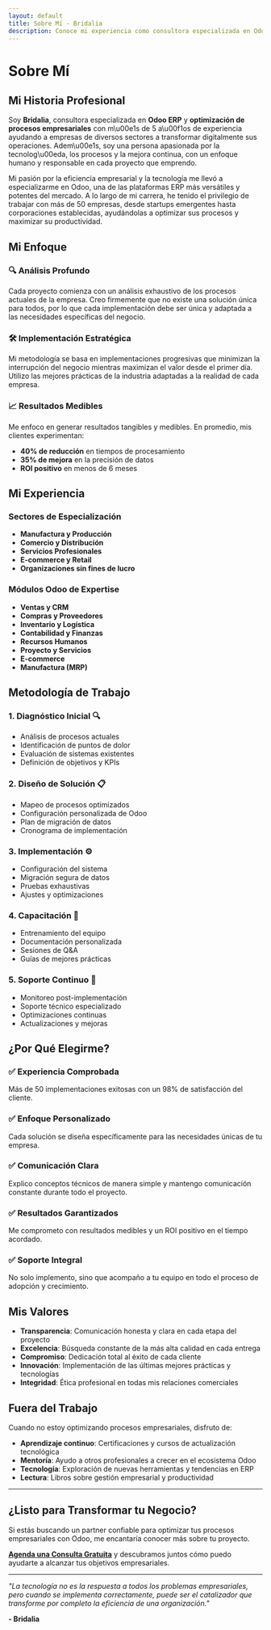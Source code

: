```yaml
---
layout: default
title: Sobre Mí - Bridalia
description: Conoce mi experiencia como consultora especializada en Odoo ERP y optimización de procesos empresariales.
---
```


# Sobre Mí

## Mi Historia Profesional

Soy **Bridalia**, consultora especializada en **Odoo ERP** y **optimización de procesos empresariales** con m\u00e1s de 5 a\u00f1os de experiencia ayudando a empresas de diversos sectores a transformar digitalmente sus operaciones. Adem\u00e1s, soy una persona apasionada por la tecnolog\u00eda, los procesos y la mejora continua, con un enfoque humano y responsable en cada proyecto que emprendo.

Mi pasión por la eficiencia empresarial y la tecnología me llevó a especializarme en Odoo, una de las plataformas ERP más versátiles y potentes del mercado. A lo largo de mi carrera, he tenido el privilegio de trabajar con más de 50 empresas, desde startups emergentes hasta corporaciones establecidas, ayudándolas a optimizar sus procesos y maximizar su productividad.

## Mi Enfoque

### 🔍 Análisis Profundo
Cada proyecto comienza con un análisis exhaustivo de los procesos actuales de la empresa. Creo firmemente que no existe una solución única para todos, por lo que cada implementación debe ser única y adaptada a las necesidades específicas del negocio.

### 🛠️ Implementación Estratégica
Mi metodología se basa en implementaciones progresivas que minimizan la interrupción del negocio mientras maximizan el valor desde el primer día. Utilizo las mejores prácticas de la industria adaptadas a la realidad de cada empresa.

### 📈 Resultados Medibles
Me enfoco en generar resultados tangibles y medibles. En promedio, mis clientes experimentan:
- **40% de reducción** en tiempos de procesamiento
- **35% de mejora** en la precisión de datos
- **ROI positivo** en menos de 6 meses

## Mi Experiencia

### Sectores de Especialización
- **Manufactura y Producción**
- **Comercio y Distribución**
- **Servicios Profesionales**
- **E-commerce y Retail**
- **Organizaciones sin fines de lucro**

### Módulos Odoo de Expertise
- **Ventas y CRM**
- **Compras y Proveedores**
- **Inventario y Logística**
- **Contabilidad y Finanzas**
- **Recursos Humanos**
- **Proyecto y Servicios**
- **E-commerce**
- **Manufactura (MRP)**

## Metodología de Trabajo

### 1. **Diagnóstico Inicial** 🔍
- Análisis de procesos actuales
- Identificación de puntos de dolor
- Evaluación de sistemas existentes
- Definición de objetivos y KPIs

### 2. **Diseño de Solución** 📋
- Mapeo de procesos optimizados
- Configuración personalizada de Odoo
- Plan de migración de datos
- Cronograma de implementación

### 3. **Implementación** ⚙️
- Configuración del sistema
- Migración segura de datos
- Pruebas exhaustivas
- Ajustes y optimizaciones

### 4. **Capacitación** 👥
- Entrenamiento del equipo
- Documentación personalizada
- Sesiones de Q&A
- Guías de mejores prácticas

### 5. **Soporte Continuo** 🤝
- Monitoreo post-implementación
- Soporte técnico especializado
- Optimizaciones continuas
- Actualizaciones y mejoras

## ¿Por Qué Elegirme?

### ✅ Experiencia Comprobada
Más de 50 implementaciones exitosas con un 98% de satisfacción del cliente.

### ✅ Enfoque Personalizado
Cada solución se diseña específicamente para las necesidades únicas de tu empresa.

### ✅ Comunicación Clara
Explico conceptos técnicos de manera simple y mantengo comunicación constante durante todo el proyecto.

### ✅ Resultados Garantizados
Me comprometo con resultados medibles y un ROI positivo en el tiempo acordado.

### ✅ Soporte Integral
No solo implemento, sino que acompaño a tu equipo en todo el proceso de adopción y crecimiento.

## Mis Valores

- **Transparencia**: Comunicación honesta y clara en cada etapa del proyecto
- **Excelencia**: Búsqueda constante de la más alta calidad en cada entrega
- **Compromiso**: Dedicación total al éxito de cada cliente
- **Innovación**: Implementación de las últimas mejores prácticas y tecnologías
- **Integridad**: Ética profesional en todas mis relaciones comerciales

## Fuera del Trabajo

Cuando no estoy optimizando procesos empresariales, disfruto de:
- **Aprendizaje continuo**: Certificaciones y cursos de actualización tecnológica
- **Mentoría**: Ayudo a otros profesionales a crecer en el ecosistema Odoo
- **Tecnología**: Exploración de nuevas herramientas y tendencias en ERP
- **Lectura**: Libros sobre gestión empresarial y productividad

---

## ¿Listo para Transformar tu Negocio?

Si estás buscando un partner confiable para optimizar tus procesos empresariales con Odoo, me encantaría conocer más sobre tu proyecto.

**[Agenda una Consulta Gratuita](contacto.html)** y descubramos juntos cómo puedo ayudarte a alcanzar tus objetivos empresariales.

---

*"La tecnología no es la respuesta a todos los problemas empresariales, pero cuando se implementa correctamente, puede ser el catalizador que transforme por completo la eficiencia de una organización."*

**- Bridalia**